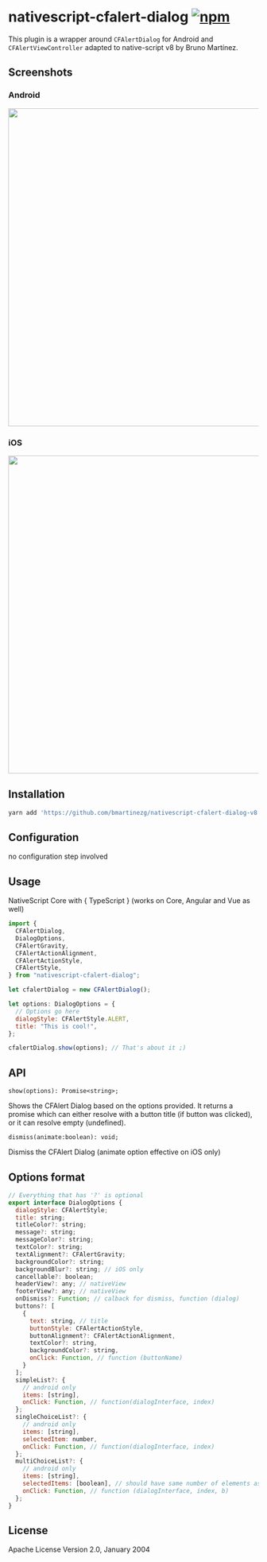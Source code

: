 # nativescript-cfalert-dialog [![npm](https://img.shields.io/npm/dt/express.svg)](https://www.npmjs.com/package/nativescript-cfalert-dialog)

This plugin is a wrapper around `CFAlertDialog` for Android and `CFAlertViewController` adapted to native-script v8 by Bruno Martínez.

## Screenshots

### Android

<img src="https://github.com/shiv19/nativescript-cfalert-dialog/blob/master/assets/demoandroid.gif?raw=true" height="640" >

### iOS

<img src="https://github.com/shiv19/nativescript-cfalert-dialog/blob/master/assets/iosdemo.gif?raw=true" height="640" >

## Installation

```javascript
yarn add 'https://github.com/bmartinezg/nativescript-cfalert-dialog-v8'
```

## Configuration

no configuration step involved

## Usage

NativeScript Core with { TypeScript } (works on Core, Angular and Vue as well)

```js
import {
  CFAlertDialog,
  DialogOptions,
  CFAlertGravity,
  CFAlertActionAlignment,
  CFAlertActionStyle,
  CFAlertStyle,
} from "nativescript-cfalert-dialog";

let cfalertDialog = new CFAlertDialog();

let options: DialogOptions = {
  // Options go here
  dialogStyle: CFAlertStyle.ALERT,
  title: "This is cool!",
};

cfalertDialog.show(options); // That's about it ;)
```

## API

`show(options): Promise<string>;`

Shows the CFAlert Dialog based on the options provided.
It returns a promise which can either resolve with a button title (if button was clicked), or it can resolve empty (undefined).

`dismiss(animate:boolean): void;`

Dismiss the CFAlert Dialog (animate option effective on iOS only)

## Options format

```javascript
// Everything that has '?' is optional
export interface DialogOptions {
  dialogStyle: CFAlertStyle;
  title: string;
  titleColor?: string;
  message?: string;
  messageColor?: string;
  textColor?: string;
  textAlignment?: CFAlertGravity;
  backgroundColor?: string;
  backgroundBlur?: string; // iOS only
  cancellable?: boolean;
  headerView?: any; // nativeView
  footerView?: any; // nativeView
  onDismiss?: Function; // calback for dismiss, function (dialog)
  buttons?: [
    {
      text: string, // title
      buttonStyle: CFAlertActionStyle,
      buttonAlignment?: CFAlertActionAlignment,
      textColor?: string,
      backgroundColor?: string,
      onClick: Function, // function (buttonName)
    }
  ];
  simpleList?: {
    // android only
    items: [string],
    onClick: Function, // function(dialogInterface, index)
  };
  singleChoiceList?: {
    // android only
    items: [string],
    selectedItem: number,
    onClick: Function, // function(dialogInterface, index)
  };
  multiChoiceList?: {
    // android only
    items: [string],
    selectedItems: [boolean], // should have same number of elements as 'items'
    onClick: Function, // function (dialogInterface, index, b)
  };
}
```

## License

Apache License Version 2.0, January 2004
